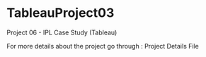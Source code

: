 # TableauProject03

Project 06 - IPL Case Study (Tableau)


For more details about the project go through : Project Details File 
